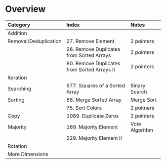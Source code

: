 # Overview

| Category | Index | Notes |
| :--- | :--- | :--- |
| Addition |  |  |
| Removal/Deduplication | 27. Remove Element | 2 pointers |
|  | 26. Remove Duplicates from Sorted Arrays | 2 pointers |
|  | 80. Remove Duplicates from Sorted Arrays II | 2 pointers |
| Iteration |  |  |
| Searching | 977. Squares of a Sorted Array | Binary Search |
| Sorting | 88. Merge Sorted Array | Merge Sort |
|  | 75. Sort Colors | 2 poitners |
| Copy | 1089. Duplicate Zeros | 2 pointers |
| Majority | 169. Majority Element | Vote Algorithm |
|  | 229. Majority Element II |  |
| Rotation |  |  |
| More Dimensions |  |  |

